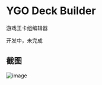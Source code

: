 # YGO Deck Builder

游戏王卡组编辑器

开发中，未完成

## 截图

![image](https://github.com/user-attachments/assets/a0e75615-e725-4220-bf45-4147d5ec5a8a)
